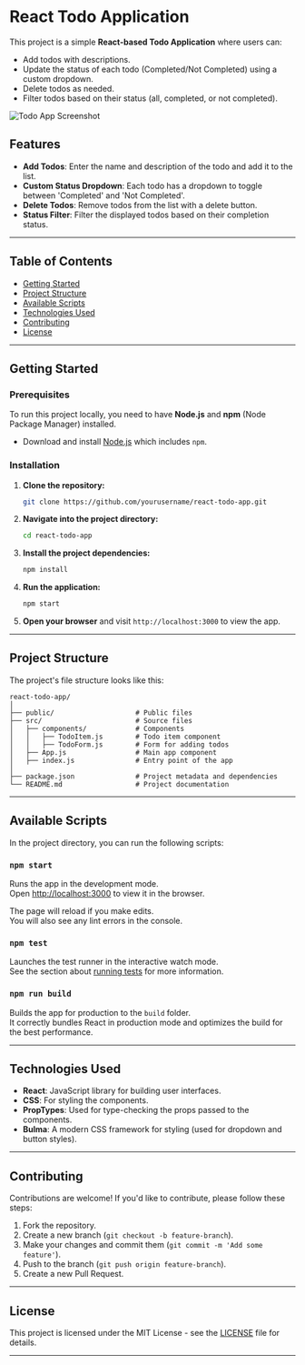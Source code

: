 
# React Todo Application

This project is a simple **React-based Todo Application** where users can:
- Add todos with descriptions.
- Update the status of each todo (Completed/Not Completed) using a custom dropdown.
- Delete todos as needed.
- Filter todos based on their status (all, completed, or not completed).

![Todo App Screenshot](./screenshot.png) <!-- You can add a screenshot path here to give a visual overview -->

## Features

- **Add Todos**: Enter the name and description of the todo and add it to the list.
- **Custom Status Dropdown**: Each todo has a dropdown to toggle between 'Completed' and 'Not Completed'.
- **Delete Todos**: Remove todos from the list with a delete button.
- **Status Filter**: Filter the displayed todos based on their completion status.

---

## Table of Contents

- [Getting Started](#getting-started)
- [Project Structure](#project-structure)
- [Available Scripts](#available-scripts)
- [Technologies Used](#technologies-used)
- [Contributing](#contributing)
- [License](#license)

---

## Getting Started

### Prerequisites

To run this project locally, you need to have **Node.js** and **npm** (Node Package Manager) installed.

- Download and install [Node.js](https://nodejs.org/en/download/) which includes `npm`.

### Installation

1. **Clone the repository:**
   ```bash
   git clone https://github.com/yourusername/react-todo-app.git
   ```

2. **Navigate into the project directory:**
   ```bash
   cd react-todo-app
   ```

3. **Install the project dependencies:**
   ```bash
   npm install
   ```

4. **Run the application:**
   ```bash
   npm start
   ```

5. **Open your browser** and visit `http://localhost:3000` to view the app.

---

## Project Structure

The project's file structure looks like this:

```
react-todo-app/
│
├── public/                    # Public files
├── src/                       # Source files
│   ├── components/            # Components
│   │   ├── TodoItem.js        # Todo item component
│   │   ├── TodoForm.js        # Form for adding todos
│   ├── App.js                 # Main app component
│   ├── index.js               # Entry point of the app
│
├── package.json               # Project metadata and dependencies
└── README.md                  # Project documentation
```

---

## Available Scripts

In the project directory, you can run the following scripts:

### `npm start`

Runs the app in the development mode.<br>
Open [http://localhost:3000](http://localhost:3000) to view it in the browser.

The page will reload if you make edits.<br>
You will also see any lint errors in the console.

### `npm test`

Launches the test runner in the interactive watch mode.<br>
See the section about [running tests](https://facebook.github.io/create-react-app/docs/running-tests) for more information.

### `npm run build`

Builds the app for production to the `build` folder.<br>
It correctly bundles React in production mode and optimizes the build for the best performance.

---

## Technologies Used

- **React**: JavaScript library for building user interfaces.
- **CSS**: For styling the components.
- **PropTypes**: Used for type-checking the props passed to the components.
- **Bulma**: A modern CSS framework for styling (used for dropdown and button styles).

---

## Contributing

Contributions are welcome! If you'd like to contribute, please follow these steps:

1. Fork the repository.
2. Create a new branch (`git checkout -b feature-branch`).
3. Make your changes and commit them (`git commit -m 'Add some feature'`).
4. Push to the branch (`git push origin feature-branch`).
5. Create a new Pull Request.

---

## License

This project is licensed under the MIT License - see the [LICENSE](LICENSE) file for details.

---

